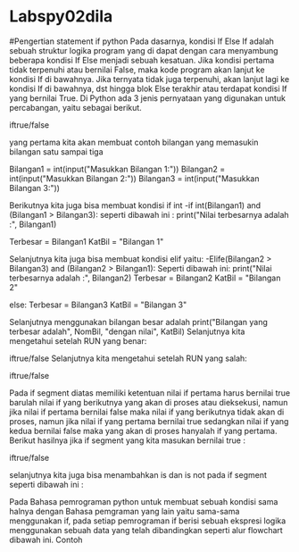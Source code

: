 # Labspy02dila
#Pengertian statement if python
Pada dasarnya, kondisi If Else If adalah sebuah struktur logika program yang di dapat dengan cara menyambung beberapa kondisi If Else menjadi sebuah kesatuan. Jika kondisi pertama tidak terpenuhi atau bernilai False, maka kode program akan lanjut ke kondisi If di bawahnya. Jika ternyata tidak juga terpenuhi, akan lanjut lagi ke kondisi If di bawahnya, dst hingga blok Else terakhir atau terdapat kondisi If yang bernilai True.
Di Python ada 3 jenis pernyataan yang digunakan untuk percabangan, yaitu sebagai berikut.

iftrue/false

yang pertama kita akan membuat contoh bilangan yang memasukin bilangan satu sampai tiga

Bilangan1 = int(input("Masukkan Bilangan 1:")) Bilangan2 = int(input("Masukkan Bilangan 2:")) Bilangan3 = int(input("Masukkan Bilangan 3:"))

Berikutnya kita juga bisa membuat kondisi if int -if int(Bilangan1) and (Bilangan1 > Bilangan3): seperti dibawah ini : print("Nilai terbesarnya adalah :", Bilangan1)

Terbesar = Bilangan1
KatBil = "Bilangan 1"

Selanjutnya kita juga bisa membuat kondisi elif yaitu: -Elife(Bilangan2 > Bilangan3) and (Bilangan2 > Bilangan1): Seperti dibawah ini: print("Nilai terbesarnya adalah :", Bilangan2) Terbesar = Bilangan2 KatBil = "Bilangan 2"

else: Terbesar = Bilangan3 KatBil = "Bilangan 3"

Selanjutnya menggunakan bilangan besar adalah print("Bilangan yang terbesar adalah", NomBil, "dengan nilai", KatBil)
Selanjutnya kita mengetahui setelah RUN yang benar:

iftrue/false
Selanjutnya kita mengetahui setelah RUN yang salah:

iftrue/false

Pada if segment diatas memiliki ketentuan nilai if pertama harus bernilai true barulah nilai if yang berikutnya yang akan di proses atau dieksekusi, namun jika nilai if pertama bernilai false maka nilai if yang berikutnya tidak akan di proses, namun jika nilai if yang pertama bernilai true sedangkan nilai if yang kedua bernilai false maka yang akan di proses hanyalah if yang pertama. 
Berikut hasilnya jika if segment yang kita masukan bernilai true :

iftrue/false

selanjutnya kita juga bisa menambahkan is dan is not pada if segment seperti dibawah ini :

Pada Bahasa pemrograman python untuk membuat sebuah kondisi sama halnya dengan Bahasa pemgraman yang lain yaitu sama-sama menggunakan if, pada setiap pemrograman if berisi sebuah ekspresi logika menggunakan sebuah data yang telah dibandingkan seperti alur flowchart dibawah ini.
Contoh
